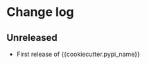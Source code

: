 # Change log

<!-- Format for headings: 1.2.3 (YYYY-MM-DD) -->

## Unreleased

- First release of {{cookiecutter.pypi_name}}
